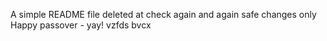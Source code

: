A simple README file
deleted at
check again
and again
safe changes only
Happy passover - yay!
vzfds
bvcx
